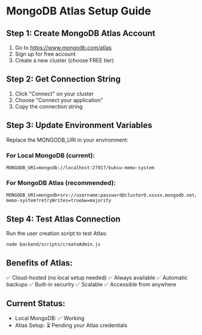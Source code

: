 # MongoDB Atlas Setup Guide

## Step 1: Create MongoDB Atlas Account
1. Go to https://www.mongodb.com/atlas
2. Sign up for free account
3. Create a new cluster (choose FREE tier)

## Step 2: Get Connection String
1. Click "Connect" on your cluster
2. Choose "Connect your application"
3. Copy the connection string

## Step 3: Update Environment Variables
Replace the MONGODB_URI in your environment:

### For Local MongoDB (current):
```
MONGODB_URI=mongodb://localhost:27017/buksu-memo-system
```

### For MongoDB Atlas (recommended):
```
MONGODB_URI=mongodb+srv://username:password@cluster0.xxxxx.mongodb.net/buksu-memo-system?retryWrites=true&w=majority
```

## Step 4: Test Atlas Connection
Run the user creation script to test Atlas:
```bash
node backend/scripts/createAdmin.js
```

## Benefits of Atlas:
✅ Cloud-hosted (no local setup needed)
✅ Always available
✅ Automatic backups
✅ Built-in security
✅ Scalable
✅ Accessible from anywhere

## Current Status:
- Local MongoDB: ✅ Working
- Atlas Setup: ⏳ Pending your Atlas credentials
